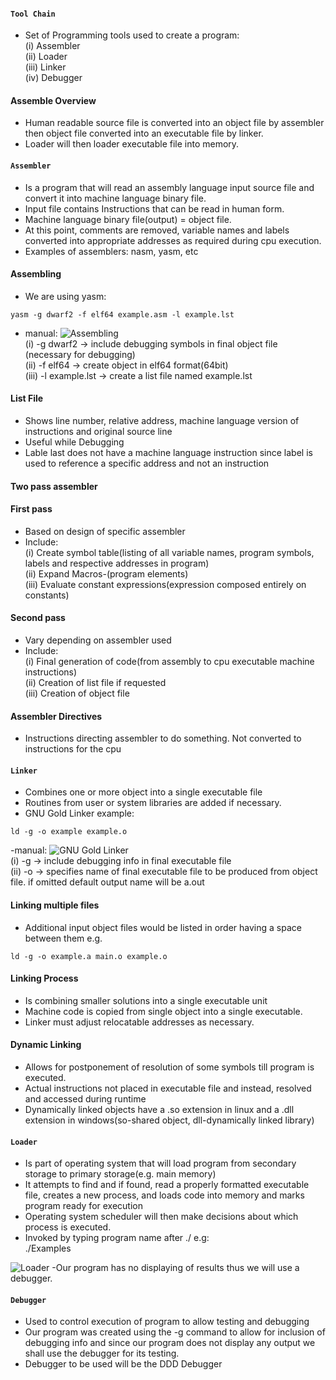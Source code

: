 #### `Tool Chain`
- Set of Programming tools used to create a program:<br>
(i) Assembler<br>
(ii) Loader<br>
(iii) Linker<br>
(iv) Debugger<br>
#### Assemble Overview
- Human readable source file is converted into an object file by assembler then object file converted into an executable file by linker.
- Loader will then loader executable file into memory.

#### `Assembler`
- Is a program that will read an assembly language input source file and convert it into machine language binary file.
- Input file contains Instructions that can be read in human form.
-  Machine language binary file(output) = object file.
- At this point, comments are removed, variable names and labels converted into appropriate addresses as required during cpu execution.
- Examples of assemblers: nasm, yasm, etc
#### Assembling
- We are using yasm:<br>
```
yasm -g dwarf2 -f elf64 example.asm -l example.lst
```
- manual:
<img src="./assembler.png" alt="Assembling"><br>
(i) -g dwarf2 -> include debugging symbols in final object file (necessary for debugging)<br>
(ii) -f elf64 -> create object in elf64 format(64bit)<br>
(iii) -l example.lst -> create a list file named example.lst
#### List File
- Shows line number, relative address, machine language version of instructions and original source line
- Useful while Debugging
- Lable last does not have a machine language instruction since label is used to reference a specific address and not an instruction
#### Two pass assembler
#### First pass
- Based on design of specific assembler
- Include:<br>
(i) Create symbol table(listing of all variable names, program symbols, labels and respective addresses in program)<br>
(ii) Expand Macros-(program elements)<br>
(iii) Evaluate constant expressions(expression composed entirely on constants)<br>
#### Second pass
- Vary depending on assembler used
- Include:<br>
(i) Final generation of code(from assembly to cpu executable machine instructions)<br>
(ii) Creation of list file if requested<br>
(iii) Creation of object file
#### Assembler Directives
- Instructions directing assembler to do something. Not converted to instructions for the cpu

#### `Linker`
- Combines one or more object into a single executable file
- Routines from user or system libraries are added if necessary.
- GNU Gold Linker example:
```
ld -g -o example example.o
```
-manual:
<img src="./linker.png" alt="GNU Gold Linker"><br>
(i) -g -> include debugging info in final executable file<br>
(ii) -o -> specifies name of final executable file to be produced from object file. if omitted default output name will be a.out<br>
#### Linking multiple files
- Additional input object files would be listed in order having a space between them e.g.<br>
```
ld -g -o example.a main.o example.o
```
#### Linking Process
- Is combining smaller solutions into a single executable unit
- Machine code is copied from single object into a single executable.
- Linker must adjust relocatable addresses as necessary.
#### Dynamic Linking
- Allows for postponement of resolution of some symbols till program is executed.
- Actual instructions not placed in executable file and instead, resolved and accessed during runtime
- Dynamically linked objects have a .so extension in linux and a .dll extension in windows(so-shared object, dll-dynamically linked library)

#### `Loader`
- Is part of operating system that will load program from secondary storage to primary storage(e.g. main memory)
- It attempts to find and if found, read a properly formatted executable file, creates a new process, and loads code into memory and marks program ready for execution
- Operating system scheduler will then make decisions about which process is executed.
- Invoked by typing program name after ./ e.g:<br>
<t><t><t>./Examples
<img src="loader.png" alt="Loader">
-Our program has no displaying of results thus we will use a debugger.

#### `Debugger`
- Used to control execution of program to allow testing and debugging
- Our program was created using the -g command to allow for inclusion of debugging info and since our program does not display any output we shall use the debugger for its testing.
- Debugger to be used will be the DDD Debugger
